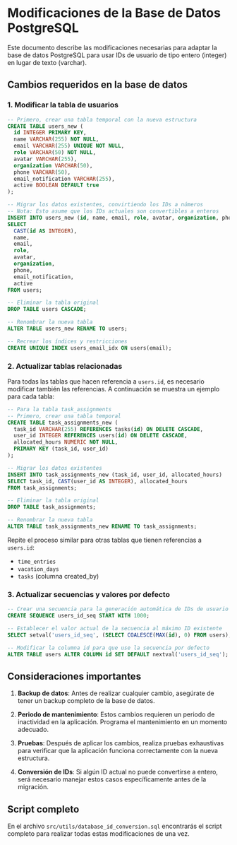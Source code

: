 
# Modificaciones de la Base de Datos PostgreSQL

Este documento describe las modificaciones necesarias para adaptar la base de datos PostgreSQL para usar IDs de usuario de tipo entero (integer) en lugar de texto (varchar).

## Cambios requeridos en la base de datos

### 1. Modificar la tabla de usuarios

```sql
-- Primero, crear una tabla temporal con la nueva estructura
CREATE TABLE users_new (
  id INTEGER PRIMARY KEY,
  name VARCHAR(255) NOT NULL,
  email VARCHAR(255) UNIQUE NOT NULL,
  role VARCHAR(50) NOT NULL,
  avatar VARCHAR(255),
  organization VARCHAR(50),
  phone VARCHAR(50),
  email_notification VARCHAR(255),
  active BOOLEAN DEFAULT true
);

-- Migrar los datos existentes, convirtiendo los IDs a números
-- Nota: Esto asume que los IDs actuales son convertibles a enteros
INSERT INTO users_new (id, name, email, role, avatar, organization, phone, email_notification, active)
SELECT 
  CAST(id AS INTEGER), 
  name, 
  email, 
  role, 
  avatar, 
  organization, 
  phone, 
  email_notification, 
  active
FROM users;

-- Eliminar la tabla original
DROP TABLE users CASCADE;

-- Renombrar la nueva tabla
ALTER TABLE users_new RENAME TO users;

-- Recrear los índices y restricciones
CREATE UNIQUE INDEX users_email_idx ON users(email);
```

### 2. Actualizar tablas relacionadas

Para todas las tablas que hacen referencia a `users.id`, es necesario modificar también las referencias. A continuación se muestra un ejemplo para cada tabla:

```sql
-- Para la tabla task_assignments
-- Primero, crear una tabla temporal
CREATE TABLE task_assignments_new (
  task_id VARCHAR(255) REFERENCES tasks(id) ON DELETE CASCADE,
  user_id INTEGER REFERENCES users(id) ON DELETE CASCADE,
  allocated_hours NUMERIC NOT NULL,
  PRIMARY KEY (task_id, user_id)
);

-- Migrar los datos existentes
INSERT INTO task_assignments_new (task_id, user_id, allocated_hours)
SELECT task_id, CAST(user_id AS INTEGER), allocated_hours
FROM task_assignments;

-- Eliminar la tabla original
DROP TABLE task_assignments;

-- Renombrar la nueva tabla
ALTER TABLE task_assignments_new RENAME TO task_assignments;
```

Repite el proceso similar para otras tablas que tienen referencias a `users.id`:

- `time_entries`
- `vacation_days`
- `tasks` (columna created_by)

### 3. Actualizar secuencias y valores por defecto

```sql
-- Crear una secuencia para la generación automática de IDs de usuario
CREATE SEQUENCE users_id_seq START WITH 1000;

-- Establecer el valor actual de la secuencia al máximo ID existente
SELECT setval('users_id_seq', (SELECT COALESCE(MAX(id), 0) FROM users), true);

-- Modificar la columna id para que use la secuencia por defecto
ALTER TABLE users ALTER COLUMN id SET DEFAULT nextval('users_id_seq');
```

## Consideraciones importantes

1. **Backup de datos**: Antes de realizar cualquier cambio, asegúrate de tener un backup completo de la base de datos.

2. **Periodo de mantenimiento**: Estos cambios requieren un periodo de inactividad en la aplicación. Programa el mantenimiento en un momento adecuado.

3. **Pruebas**: Después de aplicar los cambios, realiza pruebas exhaustivas para verificar que la aplicación funciona correctamente con la nueva estructura.

4. **Conversión de IDs**: Si algún ID actual no puede convertirse a entero, será necesario manejar estos casos específicamente antes de la migración.

## Script completo

En el archivo `src/utils/database_id_conversion.sql` encontrarás el script completo para realizar todas estas modificaciones de una vez.

